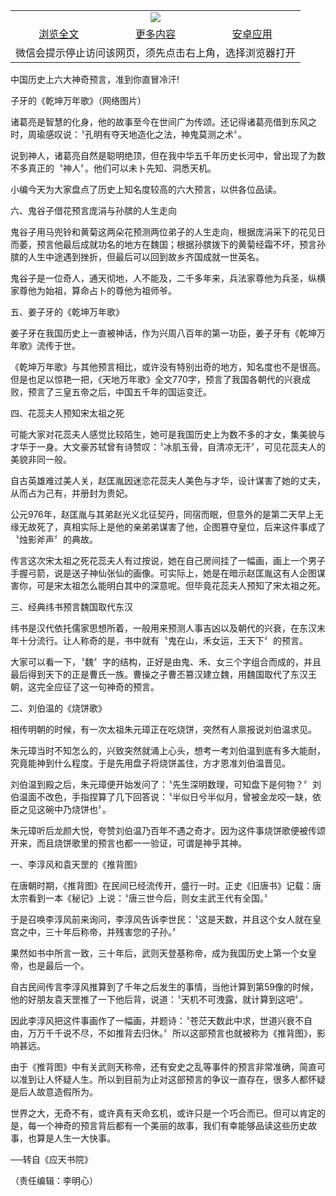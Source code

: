 

<table>
  <tr>
    <td align="center" colspan="3">
      <a href="https://github.com/ogate/ogate/blob/master/README.md"><img src="https://cloud.githubusercontent.com/assets/11880933/13434984/f430fae2-e012-11e5-814f-c2df1e82b247.jpg"/></a>
    </td>
  </tr>
  <tr>
    <td align="center">
      <a href="https://s3.ap-south-1.amazonaws.com/ogatem/oGate.htm?c817864&from=oNote">浏览全文</a>
    </td>
    <td align="center">
      <a href="https://s3.ap-south-1.amazonaws.com/ogatem/oGate.htm?from=oNote">更多内容</a>
    </td>
    <td align="center">
      <a href="https://raw.githubusercontent.com/ogate/up/master/ogate.apk">安卓应用</a>
    </td>
  </tr>
  <tr>
    <td align="center" colspan="3">
      微信会提示停止访问该网页，须先点击右上角，选择浏览器打开
    </td>
  </tr>
</table>    



中国历史上六大神奇预言，准到你直冒冷汗!





子牙的《乾坤万年歌》（网络图片） 







诸葛亮是智慧的化身，他的故事至今在世间广为传颂。还记得诸葛亮借到东风之时，周瑜感叹说：〝孔明有夺天地造化之法，神鬼莫测之术〞。











说到神人，诸葛亮自然是聪明绝顶，但在我中华五千年历史长河中，曾出现了为数不多真正的〝神人〞。他们可以未卜先知、洞悉天机。



小编今天为大家盘点了历史上知名度较高的六大预言，以供各位品读。



 六、鬼谷子借花预言庞涓与孙膑的人生走向 



鬼谷子用马兜铃和黄菊这两朵花预测两位弟子的人生走向，根据庞涓采下的花见日而萎，预言他最后成就功名的地方在魏国；根据孙膑拨下的黄菊经霜不坏，预言孙膑的人生中途遇到挫折，但最后可以回到故乡齐国成就一世英名。



鬼谷子是一位奇人，通天彻地，人不能及，二千多年来，兵法家尊他为兵圣，纵横家尊他为始祖，算命占卜的尊他为祖师爷。



 五、姜子牙的《乾坤万年歌》 



姜子牙在我国历史上一直被神话，作为兴周八百年的第一功臣，姜子牙有《乾坤万年歌》流传于世。



《乾坤万年歌》与其他预言相比，或许没有特别出奇的地方，知名度也不是很高。但是也足以惊艳一把，《天地万年歌》全文770字，预言了我国各朝代的兴衰成败，预言了三皇五帝之后，中国五千年的国运变迁。



 四、花蕊夫人预知宋太祖之死 



可能大家对花蕊夫人感觉比较陌生，她可是我国历史上为数不多的才女，集美貌与才华于一身。大文豪苏轼曾有诗赞叹：〝冰肌玉骨，自清凉无汗〞，可见花蕊夫人的美貌非同一般。



自古英雄难过美人关，赵匡胤因迷恋花蕊夫人美色与才华，设计谋害了她的丈夫，从而占为己有，并册封为贵妃。



公元976年，赵匡胤与其弟赵光义北征契丹，同宿而眠，但意外的是第二天早上无缘无故死了，真相实际上是他的亲弟弟谋害了他，企图篡夺皇位，后来这件事成了〝烛影斧声〞的典故。



传言这次宋太祖之死花蕊夫人有过按说，她在自己房间挂了一幅画，画上一个男子手握弓箭，说是送子神仙张仙的画像。可实际上，她是在暗示赵匡胤这有人企图谋害你，可是宋太祖怎么能明白其中的深意呢。但毕竟花蕊夫人预知了宋太祖之死。



 三、经典纬书预言魏国取代东汉 



纬书是汉代依托儒家思想所着，一般用来预测人事吉凶以及朝代的兴衰，在东汉末年十分流行。让人称奇的是，书中就有〝鬼在山，禾女运，王天下〞的预言。



大家可以看一下，〝魏〞字的结构，正好是由鬼、禾、女三个字组合而成的，并且最后得到天下的正是曹氏一族。曹操之子曹丕篡汉建立魏，用魏国取代了东汉王朝，这完全应征了这一句神奇的预言。



 二、刘伯温的《烧饼歌》 



相传明朝的时候，有一次太祖朱元璋正在吃烧饼，突然有人禀报说刘伯温求见。



朱元璋当时不知怎么的，兴致突然就涌上心头，想考一考刘伯温到底有多大能耐，究竟能神到什么程度。于是先用盘子将烧饼盖住，方才恩准刘伯温晋见。



刘伯温到殿之后，朱元璋便开始发问了：〝先生深明数理，可知盘下是何物？〞刘伯温面不改色，手指捏算了几下回答说：〝半似日兮半似月，曾被金龙咬一缺，依臣之见这碗中乃烧饼也〞。



朱元璋听后龙颜大悦，夸赞刘伯温乃百年不遇之奇才。因为这件事烧饼歌便被传颂开来，而且烧饼歌里的预言也都一一验证，可谓是神乎其神。



 一、李淳风和袁天罡的《推背图》 



在唐朝时期，《推背图》在民间已经流传开，盛行一时。正史《旧唐书》记载：唐太宗看到一本《秘记》上说：〝唐三世今后，则女主武王代有全国。〞



于是召唤李淳风前来询问，李淳风告诉李世民：〝这是天数，并且这个女人就在皇宫之中，三十年后称帝，并残害您的子孙。〞



果然如书中所言一致，三十年后，武则天登基称帝，成为我国历史上第一个女皇帝，也是最后一个。



自古民间传言李淳风推算到了千年之后发生的事情，当他计算到第59像的时候，他的好朋友袁天罡推了一下他后背，说道：〝天机不可洩露，就计算到这吧〞。



因此李淳风把这件事画作了一幅画，并题诗：〝苍茫天数此中求，世道兴衰不自由，万万千千说不尽，不如推背去归休。〞所以这部预言也就被称为《推背图》，影响甚远。



由于《推背图》中有关武则天称帝，还有安史之乱等事件的预言非常准确，简直可以准到让人怀疑人生。所以到目前为止对这部预言的争议一直存在，很多人都怀疑是后人故意造假所为。



世界之大，无奇不有，或许真有天命玄机，或许只是一个巧合而已。但可以肯定的是，每一个神奇的预言背后都有一个美丽的故事，我们有幸能够品读这些历史故事，也算是人生一大快事。



 ──转自《应天书院》



（责任编辑：李明心）





